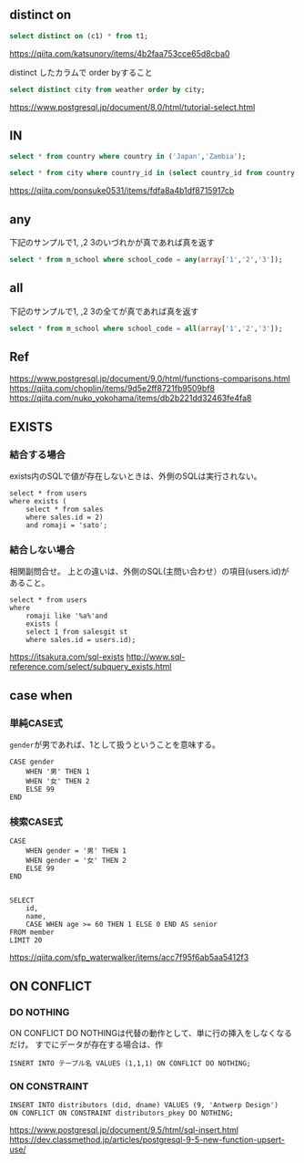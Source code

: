 
## distinct on
```sql
select distinct on (c1) * from t1;
```

https://qiita.com/katsunory/items/4b2faa753cce65d8cba0


distinct したカラムで order byすること

```sql
select distinct city from weather order by city;
```


https://www.postgresql.jp/document/8.0/html/tutorial-select.html

## IN
```sql
select * from country where country in ('Japan','Zambia');
```

```sql
select * from city where country_id in (select country_id from country where country in ('Japan','Zambia'));
```

https://qiita.com/ponsuke0531/items/fdfa8a4b1df8715917cb



## any
下記のサンプルで1, ,2 3のいづれかが真であれば真を返す

```sql
select * from m_school where school_code = any(array['1','2','3']);
```

## all
下記のサンプルで1, ,2 3の全てが真であれば真を返す

```sql
select * from m_school where school_code = all(array['1','2','3']);
```

## Ref
https://www.postgresql.jp/document/9.0/html/functions-comparisons.html
https://qiita.com/choplin/items/9d5e2ff8721fb9509bf8
https://qiita.com/nuko_yokohama/items/db2b221dd32463fe4fa8


## EXISTS
### 結合する場合
exists内のSQLで値が存在しないときは、外側のSQLは実行されない。


```
select * from users
where exists (
	select * from sales
	where sales.id = 2)
	and romaji = 'sato';
```


### 結合しない場合
相関副問合せ。
上との違いは、外側のSQL(主問い合わせ）の項目(users.id)があること。

```
select * from users
where 
    romaji like '%a%'and
    exists (
	select 1 from salesgit st
	where sales.id = users.id);
```

https://itsakura.com/sql-exists
http://www.sql-reference.com/select/subquery_exists.html


## case when
### 単純CASE式
`gender`が男であれば、1として扱うということを意味する。

```
CASE gender
    WHEN '男' THEN 1
    WHEN '女' THEN 2
    ELSE 99
END
```

### 検索CASE式
```
CASE
    WHEN gender = '男' THEN 1
    WHEN gender = '女' THEN 2
    ELSE 99
END


SELECT
    id,
    name,
    CASE WHEN age >= 60 THEN 1 ELSE 0 END AS senior
FROM member
LIMIT 20
```
https://qiita.com/sfp_waterwalker/items/acc7f95f6ab5aa5412f3


## ON CONFLICT
### DO NOTHING
ON CONFLICT DO NOTHINGは代替の動作として、単に行の挿入をしなくなるだけ。
すでにデータが存在する場合は、作

```
ISNERT INTO テーブル名 VALUES (1,1,1) ON CONFLICT DO NOTHING;
```

### ON CONSTRAINT
```
INSERT INTO distributors (did, dname) VALUES (9, 'Antwerp Design')
ON CONFLICT ON CONSTRAINT distributors_pkey DO NOTHING;
```

https://www.postgresql.jp/document/9.5/html/sql-insert.html
https://dev.classmethod.jp/articles/postgresql-9-5-new-function-upsert-use/
